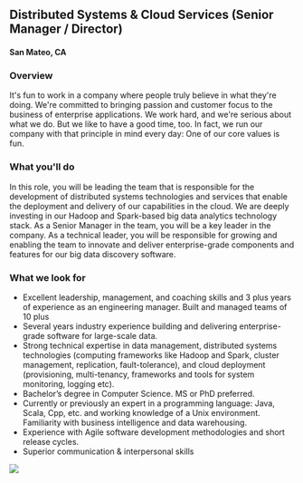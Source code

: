 ## Distributed Systems & Cloud Services (Senior Manager / Director)
#### San Mateo, CA

### Overview
It's fun to work in a company where people truly believe in what they're doing. We're committed to bringing passion and customer focus to the business of enterprise applications. We work hard, and we're serious about what we do. But we like to have a good time, too. In fact, we run our company with that principle in mind every day: One of our core values is fun.

### What you'll do
In this role, you will be leading the team that is responsible for the development of distributed systems technologies and services that enable the deployment and delivery of our capabilities in the cloud.  We are deeply investing in our Hadoop and Spark-based big data analytics technology stack.  As a Senior Manager in the team, you will be a key leader in the company. As a technical leader, you will be responsible for growing and enabling the team to innovate and deliver enterprise-grade components and features for our big data discovery software.

### What we look for
+	Excellent leadership, management, and coaching skills and 3 plus years of experience as an engineering manager.  Built and managed teams of 10 plus
+	Several years industry experience building and delivering enterprise-grade software for large-scale data.
+	Strong technical expertise in data management, distributed systems technologies (computing frameworks like Hadoop and Spark, cluster management, replication, fault-tolerance), and cloud deployment (provisioning, multi-tenancy, frameworks and tools for system monitoring, logging etc).
+	Bachelor’s degree in Computer Science.  MS or PhD preferred.
+	Currently or previously an expert in a programming language: Java, Scala, Cpp, etc. and working knowledge of a Unix environment.  Familiarity with business intelligence and data warehousing.
+	Experience with Agile software development methodologies and short release cycles.
+	Superior communication & interpersonal skills


[<img src='https://dabuttonfactory.com/button.png?t=Learn+More&f=Calibri-Bold&ts=24&tc=fff&hp=20&vp=8&c=5&bgt=unicolored&bgc=29aafe'>](https://letsrockit.co/jobs/v29ya2rheq-data-engineer-senior-manager-director)
